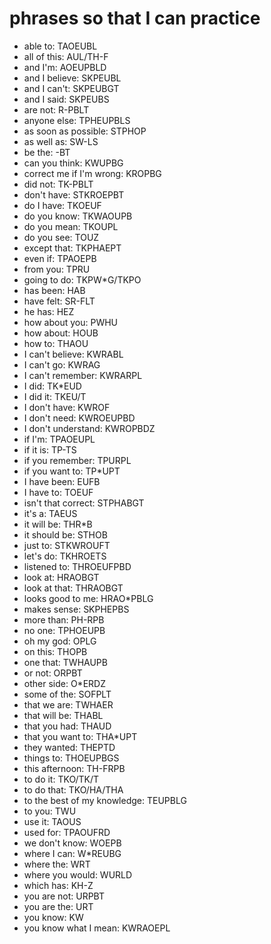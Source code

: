 # phrases so that I can practice

 * able to: TAOEUBL
 * all of this: AUL/TH-F
 * and I'm: AOEUPBLD
 * and I believe: SKPEUBL
 * and I can't: SKPEUBGT
 * and I said: SKPEUBS
 * are not: R-PBLT
 * anyone else: TPHEUPBLS
 * as soon as possible: STPHOP
 * as well as: SW-LS
 * be the: -BT
 * can you think: KWUPBG
 * correct me if I'm wrong: KROPBG
 * did not: TK-PBLT
 * don't have: STKROEPBT
 * do I have: TKOEUF
 * do you know: TKWAOUPB
 * do you mean: TKOUPL
 * do you see: TOUZ
 * except that: TKPHAEPT
 * even if: TPAOEPB
 * from you: TPRU
 * going to do: TKPW*G/TKPO
 * has been: HAB
 * have felt: SR-FLT
 * he has: HEZ
 * how about you: PWHU
 * how about: HOUB
 * how to: THAOU
 * I can't believe: KWRABL
 * I can't go: KWRAG
 * I can't remember: KWRARPL
 * I did: TK*EUD
 * I did it: TKEU/T
 * I don't have: KWROF
 * I don't need: KWROEUPBD
 * I don't understand: KWROPBDZ
 * if I'm: TPAOEUPL
 * if it is: TP-TS 
 * if you remember: TPURPL
 * if you want to: TP*UPT
 * I have been: EUFB
 * I have to: TOEUF
 * isn't that correct: STPHABGT
 * it's a: TAEUS
 * it will be: THR*B
 * it should be: STHOB
 * just to: STKWROUFT
 * let's do: TKHROETS
 * listened to: THROEUFPBD
 * look at: HRAOBGT
 * look at that: THRAOBGT
 * looks good to me: HRAO*PBLG
 * makes sense: SKPHEPBS
 * more than: PH-RPB
 * no one: TPHOEUPB
 * oh my god: OPLG
 * on this: THOPB
 * one that: TWHAUPB
 * or not: ORPBT
 * other side: O*ERDZ
 * some of the: SOFPLT
 * that we are: TWHAER
 * that will be: THABL
 * that you had: THAUD
 * that you want to: THA*UPT
 * they wanted: THEPTD
 * things to: THOEUPBGS
 * this afternoon: TH-FRPB
 * to do it: TKO/TK/T
 * to do that: TKO/HA/THA
 * to the best of my knowledge: TEUPBLG
 * to you: TWU
 * use it: TAOUS
 * used for: TPAOUFRD
 * we don't know: WOEPB
 * where I can: W*REUBG
 * where the: WRT
 * where you would: WURLD
 * which has: KH-Z
 * you are not: URPBT
 * you are the: URT
 * you know: KW
 * you know what I mean: KWRAOEPL